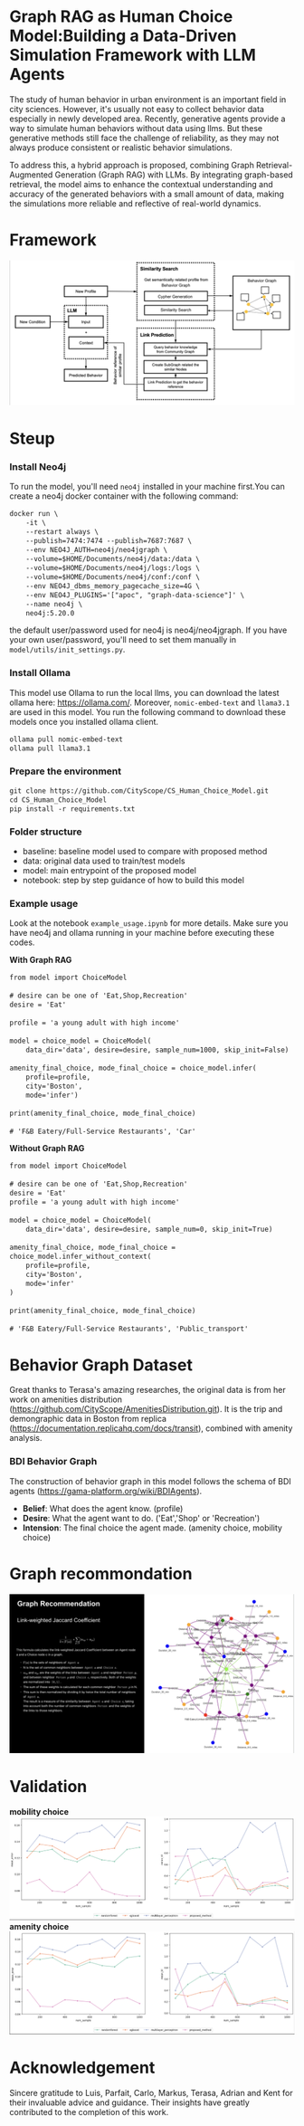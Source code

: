 # Graph RAG as Human Choice Model:Building a Data-Driven Simulation Framework with LLM Agents

The study of human behavior in urban environment is an important field in city sciences. However, it's usually not easy to collect behavior data especially in newly developed area. Recently, generative agents provide a way to simulate human behaviors without data using llms. But these generative methods still face the challenge of reliability, as they may not always produce consistent or realistic behavior simulations.

To address this, a hybrid approach is proposed, combining Graph Retrieval-Augmented Generation (Graph RAG) with LLMs. By integrating graph-based retrieval, the model aims to enhance the contextual understanding and accuracy of the generated behaviors with a small amount of data, making the simulations more reliable and reflective of real-world dynamics.

# Framework

![methodology](assets/framework.png)

# Steup

### Install Neo4j

To run the model, you'll need `neo4j` installed in your machine first.You can create a neo4j docker container with the following command:

```
docker run \
    -it \
    --restart always \
    --publish=7474:7474 --publish=7687:7687 \
    --env NEO4J_AUTH=neo4j/neo4jgraph \
    --volume=$HOME/Documents/neo4j/data:/data \
    --volume=$HOME/Documents/neo4j/logs:/logs \
    --volume=$HOME/Documents/neo4j/conf:/conf \
    --env NEO4J_dbms_memory_pagecache_size=4G \
    --env NEO4J_PLUGINS='["apoc", "graph-data-science"]' \
    --name neo4j \
    neo4j:5.20.0
```

the default user/password used for neo4j is neo4j/neo4jgraph. If you have your own user/password, you'll need to set them manually in `model/utils/init_settings.py`.

### Install Ollama

This model use Ollama to run the local llms, you can download the latest ollama here: https://ollama.com/. Moreover, `nomic-embed-text` and `llama3.1` are used in this model. You run the following command to download these models once you installed ollama client.

```
ollama pull nomic-embed-text
ollama pull llama3.1
```

### Prepare the environment

```
git clone https://github.com/CityScope/CS_Human_Choice_Model.git
cd CS_Human_Choice_Model
pip install -r requirements.txt
```

### Folder structure

- baseline: baseline model used to compare with proposed method
- data: original data used to train/test models
- model: main entrypoint of the proposed model
- notebook: step by step guidance of how to build this model

### Example usage

Look at the notebook `example_usage.ipynb` for more details. Make sure you have neo4j and ollama running in your machine before executing these codes.

**With Graph RAG**

```
from model import ChoiceModel

# desire can be one of 'Eat,Shop,Recreation'
desire = 'Eat'

profile = 'a young adult with high income'

model = choice_model = ChoiceModel(
    data_dir='data', desire=desire, sample_num=1000, skip_init=False)

amenity_final_choice, mode_final_choice = choice_model.infer(
    profile=profile,
    city='Boston',
    mode='infer')

print(amenity_final_choice, mode_final_choice)

# 'F&B Eatery/Full-Service Restaurants', 'Car'
```

**Without Graph RAG**

```
from model import ChoiceModel

# desire can be one of 'Eat,Shop,Recreation'
desire = 'Eat'
profile = 'a young adult with high income'

model = choice_model = ChoiceModel(
    data_dir='data', desire=desire, sample_num=0, skip_init=True)

amenity_final_choice, mode_final_choice = choice_model.infer_without_context(
    profile=profile,
    city='Boston',
    mode='infer'
)

print(amenity_final_choice, mode_final_choice)

# 'F&B Eatery/Full-Service Restaurants', 'Public_transport'
```

# Behavior Graph Dataset

Great thanks to Terasa's amazing researches, the original data is from her work on amenities distribution (https://github.com/CityScope/AmenitiesDistribution.git). It is the trip and demongraphic data in Boston from replica (https://documentation.replicahq.com/docs/transit), combined with amenity analysis.

### BDI Behavior Graph

The construction of behavior graph in this model follows the schema of BDI agents (https://gama-platform.org/wiki/BDIAgents).

- **Belief**: What does the agent know. (profile)
- **Desire**: What the agent want to do. ('Eat','Shop' or 'Recreation')
- **Intension**: The final choice the agent made. (amenity choice, mobility choice)

# Graph recommondation

![](assets/graph_recommondation.png)

# Validation

**mobility choice**
![](assets/mobility_choice.png)
**amenity choice**
![](assets/amenity_choice.png)

# Acknowledgement

Sincere gratitude to Luis, Parfait, Carlo, Markus, Terasa, Adrian and Kent for their invaluable advice and guidance. Their insights have greatly contributed to the completion of this work.
